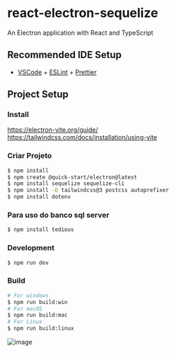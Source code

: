 # react-electron-sequelize

An Electron application with React and TypeScript

## Recommended IDE Setup

- [VSCode](https://code.visualstudio.com/) + [ESLint](https://marketplace.visualstudio.com/items?itemName=dbaeumer.vscode-eslint) + [Prettier](https://marketplace.visualstudio.com/items?itemName=esbenp.prettier-vscode)

## Project Setup

### Install
https://electron-vite.org/guide/
https://tailwindcss.com/docs/installation/using-vite

### Criar Projeto
```bash
$ npm install
$ npm create @quick-start/electron@latest
$ npm install sequelize sequelize-cli
$ npm install -D tailwindcss@3 postcss autoprefixer
$ npm install dotenv
```

### Para uso do banco sql server
```bash
$ npm install tedious
```

### Development

```bash
$ npm run dev
```

### Build

```bash
# For windows
$ npm run build:win
# For macOS
$ npm run build:mac
# For Linux
$ npm run build:linux
```


![image](https://github.com/user-attachments/assets/5399ff2e-5e55-448b-96a1-e62450831708)



